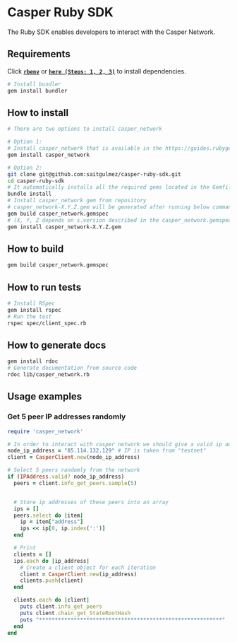 # Casper Ruby SDK
The Ruby SDK enables developers to interact with the Casper Network.

## Requirements
Click [**```rbenv```**](https://github.com/rbenv/rbenv) or [**```here (Steps: 1, 2, 3)```**](https://www.digitalocean.com/community/tutorials/how-to-install-ruby-on-rails-with-rbenv-on-ubuntu-20-04) to install dependencies.

```bash
# Install bundler
gem install bundler
```
## How to install

```bash
# There are two options to install casper_network

# Option 1:
# Install casper_network that is available in the https://guides.rubygems.org/
gem install casper_network

# Option 2:
git clone git@github.com:saitgulmez/casper-ruby-sdk.git
cd casper-ruby-sdk
# It automatically installs all the required gems located in the Gemfile
bundle install
# Install casper_network gem from repository
# casper_network-X.Y.Z.gem will be generated after running below command
gem build casper_network.gemspec
# (X, Y, Z depends on s.version described in the casper_network.gemspec)
gem install casper_network-X.Y.Z.gem
```

## How to build
```bash
gem build casper_network.gemspec
```

## How to run tests
```bash
# Install RSpec
gem install rspec
# Run the test
rspec spec/client_spec.rb
```

## How to generate docs
```bash
gem install rdoc
# Generate documentation from source code
rdoc lib/casper_network.rb
```

## Usage examples
### Get 5 peer IP addresses randomly
```ruby
require 'casper_network'

# In order to interact with casper network we should give a valid ip address to the constructor
node_ip_address = "85.114.132.129" # IP is taken from "testnet"
client = CasperClient.new(node_ip_address)

# Select 5 peers randomly from the network
if (IPAddress.valid? node_ip_address)
  peers = client.info_get_peers.sample(5)


  # Store ip addresses of these peers into an array
  ips = []
  peers.select do |item|
    ip = item["address"]
    ips << ip[0, ip.index(':')]
  end

  # Print
  clients = []
  ips.each do |ip_address|
    # Create a client object for each iteration
    client = CasperClient.new(ip_address)
    clients.push(client)
  end

  clients.each do |client|
    puts client.info_get_peers
    puts client.chain_get_StateRootHash
    puts "**********************************************************"
  end
end
```